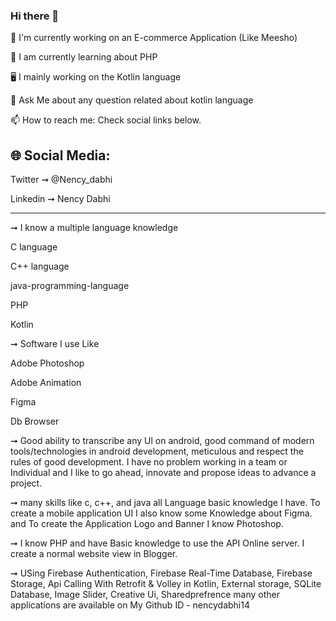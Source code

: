 ### Hi there 👋


🛒 I'm currently working on an E-commerce Application (Like Meesho)

👩 I am currently learning about PHP

🖥️ I mainly working on the Kotlin language

💬 Ask Me about any question related about kotlin language

📫 How to reach me: Check social links below.



🌐 Social Media:
----------------------------------------------------------------------------------------

Twitter ➞  @Nency_dabhi

Linkedin ➞ Nency Dabhi


----------------------------------------------------------------------------------------

➞ I know a multiple language knowledge


  C  language
  
  C++ language
  
  java-programming-language  
  
  PHP 
 
  Kotlin
  
  
 ➞ Software I use Like
 
 
  Adobe Photoshop
  
  Adobe Animation
  
  Figma
  
  Db Browser
  
  

➞ Good ability to transcribe any Ul on android, good command of modern tools/technologies in android development, meticulous and respect the rules of good development. I have no problem working in a team or Individual and I like to go ahead, innovate and propose ideas to advance a project.


➞ many skills like c, c++, and java all Language basic knowledge I have. To create a mobile application UI I also know some Knowledge about Figma. and To create the Application Logo and Banner I know Photoshop.


➞  I know PHP and have Basic knowledge to use the API Online server. I create a normal website view in Blogger.


➞ USing Firebase Authentication, Firebase Real-Time Database, Firebase Storage, Api Calling With Retrofit & Volley in Kotlin, External storage, SQLite Database, Image Slider, Creative Ui, Sharedprefrence many other applications are available on My Github ID - nencydabhi14
